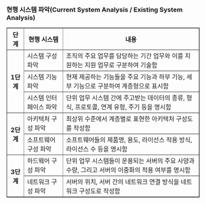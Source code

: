 ### 현행 시스템 파악(Current System Analysis / Existing System Analysis)
<table border="1">
    <tr>
        <th>단계</th>
        <th>현행 시스템</th>
        <th>내용</th>
    <tr>
        <th rowspan="3">1단계</th>
        <td>시스템 구성 파악</td>
        <td>조직의 주요 업무를 담당하는 기간 업무와 이를 지원하는 지원 업무로 구분하여 기술함</td>
    </tr>
    <tr>
        <td>시스템 기능 파악</td>
        <td>현재 제공하는 기능들을 주요 기능과 하부 기능, 세부 기능으로 구분하여 계층형으로 표시함</td>
    </tr>
    <tr>
        <td>시스템 인터페이스 파악</td>
        <td>단위 업무 시스템 간에 주고받는 데이터의 종류, 형식, 프로토콜, 연계 유형, 주기 등을 명시함</td>
    </tr>
    <tr>
        <th rowspan="2">2단계</th>
        <td>아키텍처 구성 파악</td>
        <td>최상위 수준에서 계층별로 표현한 아키텍처 구성도를 작성함</td>
    </tr>
    <tr>
        <td>소프트웨어 구성 파악</td>
        <td>소프트웨어들의 제품명, 용도, 라이선스 적용 방식, 라이선스 수 등을 명시함</td>
    </tr>
    <tr>
        <th rowspan="2">3단계</th>
        <td>하드웨어 구성 파악</td>
        <td>단위 업무 시스템들이 운용되는 서버의 주요 사양과 수량, 그리고 서버의 이중화의 적용 여부를 명시함</td>
    </tr>
    <tr>
        <td>네트워크 구성 파악</td>
        <td>서버의 위치, 서버 간의 네트워크 연결 방식을 네트워크 구성도로 작성함</td>
    </tr>
</table>
